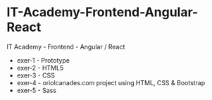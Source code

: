 # IT-Academy-Frontend-Angular-React

IT Academy - Frontend - Angular / React
- exer-1 - Prototype
- exer-2 - HTML5
- exer-3 - CSS
- exer-4 - oriolcanades.com project using HTML, CSS & Bootstrap
- exer-5 - Sass
